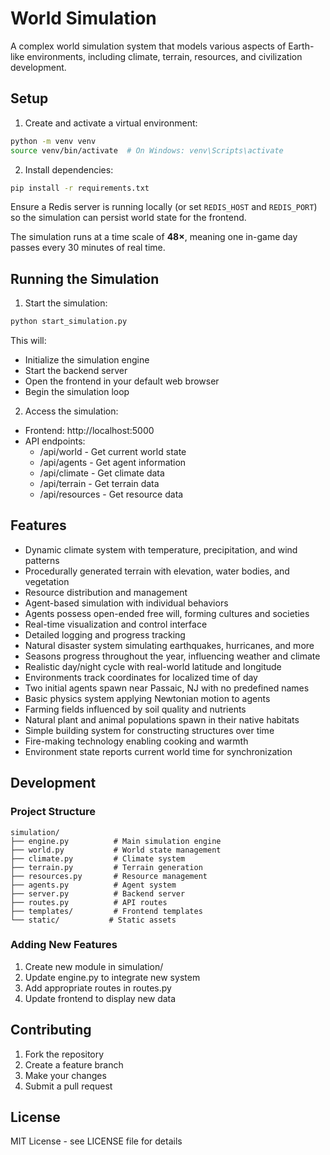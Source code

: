 # World Simulation

A complex world simulation system that models various aspects of Earth-like environments, including climate, terrain, resources, and civilization development.

## Setup

1. Create and activate a virtual environment:
```bash
python -m venv venv
source venv/bin/activate  # On Windows: venv\Scripts\activate
```

2. Install dependencies:
```bash
pip install -r requirements.txt
```

Ensure a Redis server is running locally (or set `REDIS_HOST` and `REDIS_PORT`)
so the simulation can persist world state for the frontend.

The simulation runs at a time scale of **48×**, meaning one in-game day
passes every 30 minutes of real time.

## Running the Simulation

1. Start the simulation:
```bash
python start_simulation.py
```

This will:
- Initialize the simulation engine
- Start the backend server
- Open the frontend in your default web browser
- Begin the simulation loop

2. Access the simulation:
- Frontend: http://localhost:5000
- API endpoints:
  - /api/world - Get current world state
  - /api/agents - Get agent information
  - /api/climate - Get climate data
  - /api/terrain - Get terrain data
  - /api/resources - Get resource data

## Features

- Dynamic climate system with temperature, precipitation, and wind patterns
- Procedurally generated terrain with elevation, water bodies, and vegetation
- Resource distribution and management
- Agent-based simulation with individual behaviors
- Agents possess open-ended free will, forming cultures and societies
- Real-time visualization and control interface
- Detailed logging and progress tracking
- Natural disaster system simulating earthquakes, hurricanes, and more
- Seasons progress throughout the year, influencing weather and climate
- Realistic day/night cycle with real-world latitude and longitude
- Environments track coordinates for localized time of day
- Two initial agents spawn near Passaic, NJ with no predefined names
- Basic physics system applying Newtonian motion to agents
- Farming fields influenced by soil quality and nutrients
- Natural plant and animal populations spawn in their native habitats
- Simple building system for constructing structures over time
- Fire-making technology enabling cooking and warmth
- Environment state reports current world time for synchronization

## Development

### Project Structure
```
simulation/
├── engine.py          # Main simulation engine
├── world.py           # World state management
├── climate.py         # Climate system
├── terrain.py         # Terrain generation
├── resources.py       # Resource management
├── agents.py          # Agent system
├── server.py          # Backend server
├── routes.py          # API routes
├── templates/         # Frontend templates
└── static/           # Static assets
```

### Adding New Features
1. Create new module in simulation/
2. Update engine.py to integrate new system
3. Add appropriate routes in routes.py
4. Update frontend to display new data

## Contributing

1. Fork the repository
2. Create a feature branch
3. Make your changes
4. Submit a pull request

## License

MIT License - see LICENSE file for details
